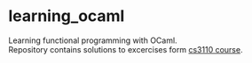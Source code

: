 # learning_ocaml
Learning functional programming with OCaml.<br>
Repository contains solutions to excercises form [cs3110 course](https://cs3110.github.io/textbook/cover.html).
